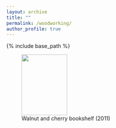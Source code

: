```yaml
---
layout: archive
title: ""
permalink: /woodworking/
author_profile: true
---
```


{% include base_path %}

<figure>
  <img src="{{site.url}}/images/ww-photos/bookshelf.jpg" height="160" width="120"/>
  <figcaption>Walnut and cherry bookshelf (2011)</figcaption>
</figure>

  

  
